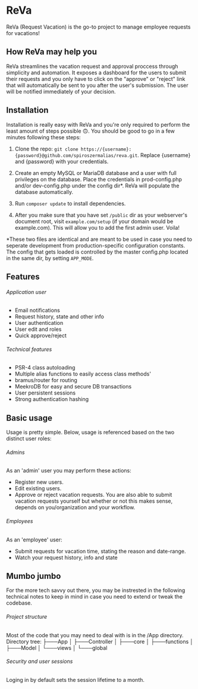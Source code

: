 # ReVa
ReVa (Request Vacation) is the go-to project to manage employee requests for vacations!

## How ReVa may help you
ReVa streamlines the vacation request and approval proccess through simplicity and automation.
It exposes a dashboard for the users to submit their requests and you only have to click on the "approve" or "reject" link
that will automatically be sent to you after the user's submission. The user will be notified immediately of your decision.

## Installation
Installation is really easy with ReVa and you're only required to perform the least amount of steps possible 🙃.
You should be good to go in a few minutes following these steps:
1. Clone the repo: `git clone https://{username}:{password}@github.com/spiroszermalias/reva.git`.
Replace {username} and {password} with your credentials.

2. Create an empty MySQL or MariaDB database and a user with full privileges on the database.
Place the credentials in prod-config.php and/or dev-config.php under the config dir*.
ReVa will populate the database automatically.

3. Run `composer update` to install dependencies.

4. After you make sure that you have set `/public` dir as your webserver's document root,
visit `example.com/setup` (if your domain would be example.com). This will allow you to
add the first admin user. Voila!

*These two files are identical and are meant to be used in case you need to seperate
development from production-specific configuration constants. The config that gets loaded
is controlled by the master config.php located in the same dir, by setting `APP_MODE`.

## Features
###### Application user
* Email notifications
* Request history, state and other info
* User authentication
* User edit and roles
* Quick approve/reject
###### Technical features
* PSR-4 class autoloading
* Multiple alias functions to easily access class methods'
* bramus/router for routing
* MeekroDB for easy and secure DB transactions
* User persistent sessions
* Strong authentication hashing

## Basic usage
Usage is pretty simple. Below, usage is referenced based on the two distinct user roles:

###### Admins
As an 'admin' user you may perform these actions:
* Register new users.
* Edit existing users.
* Approve or reject vacation requests.
You are also able to submit vacation requests yourself but whether or not this makes sense, depends on you/organization and your workflow.

###### Employees
As an 'employee' user:
* Submit requests for vacation time, stating the reason and date-range.
* Watch your request history, info and state

## Mumbo jumbo
For the more tech savvy out there, you may be instrested in the following technical notes to keep in mind
in case you need to extend or tweak the codebase.

###### Project structure
Most of the code that you may need to deal with is in the /App directory. Directory tree:
├───App
│   ├───Controller
│   ├───core
│   ├───functions
│   ├───Model
│   └───views
│       └───global

###### Security and user sessions
Loging in by default sets the session lifetime to a month.
